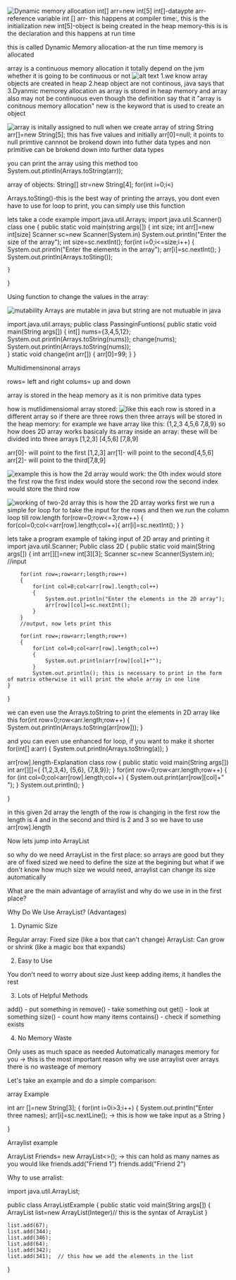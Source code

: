 ![Dynamic memory allocation](image.png)
int[] arr=new int[5] 
int[]-dataypte
arr-reference variable 
int [] arr- this happens at compiler time:, this is the initialization
new int[5]-object is being created in the heap memory-this is is the declaration and this happens at run time

this is called Dynamic Memory allocation-at the run time memory is allocated

array is a continuous memory allocation
it totally depend on the jvm whether it is going to be continuous or not
![alt text](image-1.png)
1.we know  array objects are created in heap
2.heap object are not continous, java says that 
3.Dyanmic memorey allocation
as array is stored in heap memory and array also may not be continuous 
even though the definition say that it  "array is conitnous memory allocation"
new is the keyword that is used to create an object

![array is initally assigned to null](image-2.png)
when we create array of string
String arr[]=new String[5];
this has five values and 
initially arr[0]=null;
it points to null
primtive cannnot be brokend down into futher data types
and non primitive can be brokend down into further data types


you can print the array using this method too
System.out.ptintln(Arrays.toString(arr));

array of objects:
String[] str=new String[4];
for(int i=0;i<)


Arrays.toSting()-this is the best way of printing the arrays, you dont even have to use for loop to print, you can simply use this function

lets take a code example
import.java.util.Arrays;
import java.util.Scanner()
class one
{
    public static void main(string args[])
    { int size;
        int arr[]=new int[size]
        Scanner sc=new Scanner(System.in)
        System.out.println("Enter the size of the array");
        int size=sc.nextInt();
        for(int i=0;i<=size;i++)
        {
            System.out.println("Enter the elements in the array");
            arr[i]=sc.nextInt();
        }
        System.out.println(Arrays.toSting());
        
    }
}


Using function to change the values in the array:

![mutability](image-3.png)
Arrays are mutable in java but string are not mutuable in java

import.java.util.arrays;
public class PassinginFuntions{
    public static void main(String args[])
    {
        int[] nums={3,4,5,12};
        System.out.println(Arrays.toString(nums));
        change(nums);
        System.out.println(Arrays.toString(nums));  
    }
    static void change(int arr[])
    {
        arr[0]=99;
    }
}



Multidimensinonal arrays

rows= left and right
colums= up and down

array is stored in the heap memory as it is non primitive data types

how is mutlidimensiomal  array stored:
![like this ](image-4.png)
each row is stored in a different array
so if there are three rows then three arrays will be stored in the heap memory:
for example we have array like this:
{1,2,3
 4,5,6
 7,8,9}
 so how does 2D array works basicaly
 its array inside an array:
 these will be divided into three arrays
 [1,2,3] [4,5,6] [7,8,9]

 arr[0]- will point to the first [1,2,3]
 arr[1]- will point to the second[4,5,6]
 arr[2]- will point to the third[7,8,9]

 ![example](image-5.png)
 this is how the 2d array would work:
 the 0th index would store the first row 
 the first index would store the second row
 the second index would store the third row

 ![working of two-2d array](image-6.png)
 this is how the 2D array works
 first we run a simple for loop for to take the input for the rows
 and then we run the column loop till row.length 
  for(row=0;row<=3;row++)
  {
    for(col=0;col<=arr[row].length;col++){
        arr[i]=sc.nextInt();
    }
  }

lets take a program example of taking input of 2D array and printing it 
import java.util.Scanner;
Public class 2D
{
    public static void main(String args[])
    {
        int arr[][]=new int[3][3];
        Scanner sc=new Scanner(System.in);
        //input 
        
        for(int row=;row<arr;length;row++)
        {
            for(int col=0;col<arr[row].length;col++)
            {
                System.out.println("Enter the elements in the 2D array");
                arr[row][col]=sc.nextInt();
            }
        }
        //output, now lets print this 
         
        for(int row=;row<arr;length;row++)
        {
            for(int col=0;col<arr[row].length;col++)
            {
                System.out.println(arr[row][col]+""); 
            }
            System.out.println(); this is necessary to print in the form of matrix otherwise it will print the whole array in one line 
    }
}

we can even use the Arrays.toString  to print the elements in 2D array like this 
for(int row=0;row<arr.length;row++)
{
    System.out.println(Arrays.toString(arr[row]));
}

and you can even use enhanced for loop, if you want to make it shorter
for(int[] a:arr)
{
    System.out.println(Arrays.toString(a));
}

arr[row].length-Explanation
class row
{
    public static void main(String args[])
    int arr[][]={
                {1,2,3,4},
                {5,6},
                {7,8,9}};
    }
    for(int row=0;row<arr.length;row++)
    {
        for (int col=0;col<arr[row].length;col++)
        {
            System.out.print(arr[row][col]+" ");
        }
        System.out.println();
    }

}

in this given 2d array the length of the row is changing 
in  the first row the length is 4
and in the second and third is 2 and 3 
so we  have to use arr[row].length

Now lets jump into ArrayList

so why do we need ArrayList in the first place:
so arrays are good but they are of fixed sized we need to define the size at the begining but what if we don't know how much size we would need, arraylist can change its size automatically

What are the main advantage of arraylist and why do we use in in the first place?

Why Do We Use ArrayList? (Advantages)
1. Dynamic Size

Regular array: Fixed size (like a box that can't change)
ArrayList: Can grow or shrink (like a magic box that expands)

2. Easy to Use

You don't need to worry about size
Just keep adding items, it handles the rest

3. Lots of Helpful Methods

add() - put something in
remove() - take something out
get() - look at something
size() - count how many items
contains() - check if something exists

4. No Memory Waste

Only uses as much space as needed
Automatically manages memory for you -> this  is the most important reason why we use arraylist over arrays there is no wasteage of memory 

Let's take an example and do a simple comparison:


array Example

int arr []=new String[3];
{
    for(int i=0i>3;i++)
    {
       System.out.println("Enter three names);
       arr[i]=sc.nextLine();  -> this is how we take input as a String
    }
    
}

Arraylist example

ArrayList<String> Friends= new ArrayList<>();  ->  this can hold as many names as you would like
friends.add("Friend 1")
friends.add("Friend 2")

Why to use arralist:








import java.util.ArrayList;

public class ArrayListExample
{
    public static void main(String args[])
    {
        ArrayList<Integer> list=new ArrayList(Integer)// this 
        is the syntax of ArrayList
}
    
    list.add(67);
    list.add(344);
    list.add(346);
    list.add(64);
    list.add(342);
    list.add(341);  // this how we add the elements in the list
}
